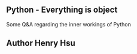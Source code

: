 ## Python - Everything is object

Some Q&A regarding the inner workings of Python

## Author Henry Hsu
